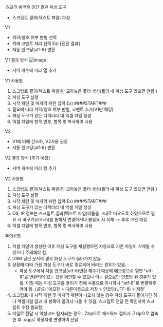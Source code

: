 *인프라 취약점 진단 결과 파싱 도구* 
- 스크립트 결과(텍스트 파일) 파싱

V1
- 취약/양호 여부 판별 선택
- 위에 코멘트 처리 선택
  Ex) [진단 결과]
- 자동 인코딩(utf-8) 변환

V1 결과 양식
![image](https://user-images.githubusercontent.com/17823031/123603885-45bfdc00-d835-11eb-8d9d-68c55f5d90d5.png)
- 서버 개수에 따라 열 추가

V1 사용법
1) 스크립트 결과(텍스트 파일)만 모아놓은 폴더 생성(폴더 내 파싱 도구 있으면 안됨.)
2) 파싱 도구 실행
3) 시작 패턴 및 마지막 패턴 입력
   Ex) ####START###
4) 필요에 따라 취약/양호 여부 판별, 코멘트 추가(V1만 해당)
5) 파싱 도구가 있는 디렉터리 내 엑셀 파일 생성  
6) 엑셀 파일에 항목 번호, 항목 명 복사하여 사용

V2
- V1에 비해 간소화, V2사용 권장
- 자동 인코딩(utf-8) 변환

V2 결과 양식
[추가 예정]
- 서버 개수에 따라 행 추가

V2 사용법
1) 스크립트 결과(텍스트 파일)만 모아놓은 폴더 생성(폴더 내 파싱 도구 있으면 안됨.)
2) 파싱 도구 실행
3) 시작 패턴 및 마지막 패턴 입력
   Ex) ####START###
4) 파싱 도구가 있는 디렉터리 내 엑셀 파일 생성  
5) OS, IP 정보는 스크립트 결과(텍스트 파일)이름을 그대로 따오도록 하였으므로 필요 시 바꾸기(ctrl+h)를 통해서 변경하거나 불필요 시 삭제 -> 추후 보완 예정
6) 엑셀 파일에 항목 번호, 항목 명 복사하여 사용


주의사항
1) 엑셀 파일이 생성된 이후 파싱 도구를 재실행하면 자동으로 기존 파일이 삭제될 수 있으니 주의해야 함.
2) DRM 걸린 문서의 경우 파싱 도구가 돌아가지 않음.
3) 상황에 따라 가끔 파싱 도구가 바로 종료되어 버리는 경우가 있음.
   - 파싱 도구에서 자동 인코딩(utf-8)변환 해주기 때문에 메모장으로 열면 "utf-8"로 변환되어 있는 것을 확인할 수 있으나 이는 겉으로만 인코딩 된 경우가 있음. 이럴 때는 파싱 도구를 돌리기 전에 수동으로 하나하나 "utf-8"로 변환해주어야 함. (*중요*)
   '메모장 > 다른이름으로 저장 > 인코딩(UTF-8) > 저장' 
4) 스크립트 내 시작 패턴 및 마지막 패턴이 나오지 않는 경우 파싱 도구가 돌아가긴 하나 엑셀파일 결과 내 항목이 밀려서 나올 수 있음. 스크립트 전달 전 확인하여 스크립트 수정 필요함.
5) 메일로 전달 시 악성코드 탐지되는 경우 : 7zip으로 패스워드 걸어서 .7zip으로 압축한 후 .ogg로 확장자명 변경하여 전달
